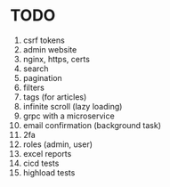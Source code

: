 # TODO
1. csrf tokens
2. admin website
3. nginx, https, certs
4. search
5. pagination
6. filters
7. tags (for articles)
8. infinite scroll (lazy loading)
9. grpc with a microservice
10. email confirmation (background task)
11. 2fa
12. roles (admin, user)
13. excel reports
14. cicd tests
15. highload tests

